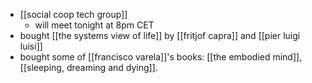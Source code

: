- [[social coop tech group]]
	- will meet tonight at 8pm CET
- bought [[the systems view of life]] by [[fritjof capra]] and [[pier luigi luisi]]
- bought some of [[francisco varela]]'s books: [[the embodied mind]], [[sleeping, dreaming and dying]].